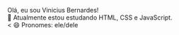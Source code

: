 Olá, eu sou Vinicius Bernardes! <br>
🔭 Atualmente estou estudando HTML, CSS e JavaScript.<br><
😄 Pronomes: ele/dele
